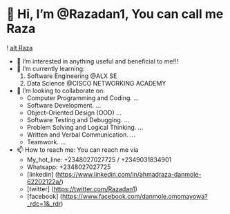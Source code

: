 # 👋 Hi, I’m @Razadan1, You can call me **Raza**
! [alt Raza](majoraza.png)
- 👀 I’m interested in anything useful and beneficial to me!!!
- 🌱 I’m currently learning:
    1. Software Engineering @ALX SE
    2. Data Science @CISCO NETWORKING ACADEMY
- 💞️ I’m looking to collaborate on:
    -  Computer Programming and Coding. ...
    - Software Development. ...
    - Object-Oriented Design (OOD) ...
    - Software Testing and Debugging. ...
    - Problem Solving and Logical Thinking. ...
    - Written and Verbal Communication. ...
    - Teamwork. ...
- 📫 How to reach me: You can reach me via
    - My_hot_line: +2348027027725 / +2349031834901
    - Whatsapp:    +2348027027725
    - [linkedin] (https://www.linkedin.com/in/ahmadraza-danmole-62202122a/)
    - [twitter] (https://twitter.com/Razadan1)
    - [facebook] (https://www.facebook.com/danmole.omomayowa?_rdc=1&_rdr)
<!---
Razadan1/Razadan1 is a ✨ special ✨ repository because its `README.md` (this file) appears on your GitHub profile.
You can click the Preview link to take a look at your changes.
--->
